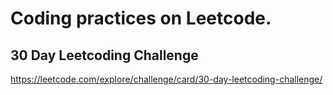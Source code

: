 # Coding practices on Leetcode.

## 30 Day Leetcoding Challenge
https://leetcode.com/explore/challenge/card/30-day-leetcoding-challenge/
